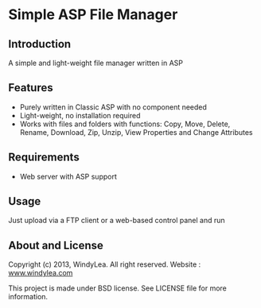**Simple ASP File Manager**
=================

Introduction
------------
A simple and light-weight file manager written in ASP

Features
--------
* Purely written in Classic ASP with no component needed
* Light-weight, no installation required
* Works with files and folders with functions: Copy, Move, Delete, Rename, Download, Zip, Unzip, View Properties and Change Attributes

Requirements
------------
* Web server with ASP support

Usage
-----

Just upload via a FTP client or a web-based control panel and run

About and License
-----------------
Copyright (c) 2013, WindyLea. All right reserved. Website : www.windylea.com

This project is made under BSD license. See LICENSE file for more information.